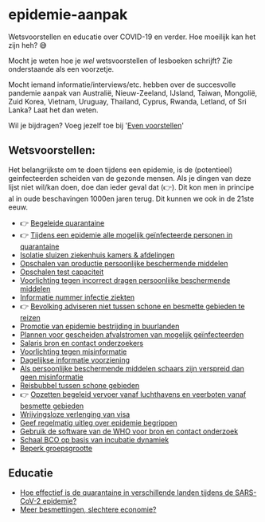 # epidemie-aanpak
Wetsvoorstellen en educatie over COVID-19 en verder. Hoe moeilijk kan het zijn heh? 😅

Mocht je weten hoe je _wel_ wetsvoorstellen of lesboeken schrijft? Zie onderstaande als een voorzetje.

Mocht iemand informatie/interviews/etc. hebben over de succesvolle pandemie aanpak van Australië, Nieuw-Zeeland, IJsland, Taiwan, Mongolië, Zuid Korea, Vietnam, Uruguay, Thailand, Cyprus, Rwanda, Letland, of Sri Lanka? Laat het dan weten.

Wil je bijdragen? Voeg jezelf toe bij '[Even voorstellen](MAINTAINERS.md)'

## Wetsvoorstellen:
Het belangrijkste om te doen tijdens een epidemie, is de (potentieel) geinfecteerden scheiden van de gezonde mensen. Als je dingen van deze lijst niet wil/kan doen, doe dan ieder geval dat (👉). Dit kon men in principe al in oude beschavingen 1000en jaren terug. Dit kunnen we ook in de 21ste eeuw.

* 👉 [Begeleide quarantaine](wetsvoorstellen/begeleide-quarantaine.md)
* 👉 [Tijdens een epidemie alle mogelijk geïnfecteerde personen in quarantaine](wetsvoorstellen/alle-infectie-verdachte-personen-in-quarantaine.md)
* [Isolatie sluizen ziekenhuis kamers & afdelingen](wetsvoorstellen/isolatie-sluizen-ziekenhuis-kamers.md)
* [Opschalen van productie persoonlijke beschermende middelen](wetsvoorstellen/respiratoire-epidemie-opschalen-pbm-productie.md)
* [Opschalen test capaciteit](wetsvoorstellen/opschalen-test-capaciteit.md)
* [Voorlichting tegen incorrect dragen persoonlijke beschermende middelen](wetsvoorstellen/voorlichting-incorrect-dragen-pbm.md)
* [Informatie nummer infectie ziekten](wetsvoorstellen/informatie-nummer-infectie-ziekten.md)
* 👉 [Bevolking adviseren niet tussen schone en besmette gebieden te reizen](wetsvoorstellen/bevolking-adviseren-niet-tussen-schone-en-besmette-gebieden-te-reizen.md)
* [Promotie van epidemie bestrijding in buurlanden](wetsvoorstellen/promotie-van-epidemie-bestrijding-in-buurlanden.md)
* [Plannen voor gescheiden afvalstromen van mogelijk geïnfecteerden](wetsvoorstellen/plannen-gescheiden-afvalstromen-mogelijk-geinfecteerden.md)
* [Salaris bron en contact onderzoekers](wetsvoorstellen/salaris-bron-en-contact-onderzoekers.md)
* [Voorlichting tegen misinformatie](wetsvoorstellen/tegen-misinformatie.md)
* [Dagelijkse informatie voorziening](wetsvoorstellen/dagelijkse-informatie-voorziening.md)
* [Als persoonlijke beschermende middelen schaars zijn verspreid dan geen misinformatie](wetsvoorstellen/bij-ontbrekende-pbm-verspreid-geen-misinformatie.md)
* [Reisbubbel tussen schone gebieden](wetsvoorstellen/reisbubbel-schone-gebieden.md)
* 👉 [Opzetten begeleid vervoer vanaf luchthavens en veerboten vanaf besmette gebieden](wetsvoorstellen/opzetten-begeleid-vervoer-met-pbm.md)
* [Wrijvingsloze verlenging van visa](wetsvoorstellen/verlenging-van-visa.md)
* [Geef regelmatig uitleg over epidemie begrippen](wetsvoorstellen/voorlichting-epidemie-begrippen.md)
* [Gebruik de software van de WHO voor bron en contact onderzoek](wetsvoorstellen/bco-software-who.md)
* [Schaal BCO op basis van incubatie dynamiek](schaal-van-bco.md)
* [Beperk groepsgrootte](beperk-groepsgrootte.md)

## Educatie
* [Hoe effectief is de quarantaine in verschillende landen tijdens de SARS-CoV-2 epidemie?](educatie/vergelijken-efficientie-quarantaines-verschillende-landen.md)
* [Meer besmettingen, slechtere economie?](educatie/economische-impact-besmettingen.md)
